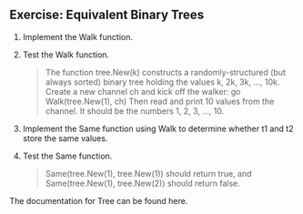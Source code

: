 ## Exercise: Equivalent Binary Trees

1. Implement the Walk function.

2. Test the Walk function.

   > The function tree.New(k) constructs a randomly-structured (but always sorted) binary tree holding the values k, 2k, 3k, ..., 10k.
   > Create a new channel ch and kick off the walker:
   > go Walk(tree.New(1), ch)
   > Then read and print 10 values from the channel. It should be the numbers 1, 2, 3, ..., 10.

3. Implement the Same function using Walk to determine whether t1 and t2 store the same values.

4. Test the Same function.
   > Same(tree.New(1), tree.New(1)) should return true, and Same(tree.New(1), tree.New(2)) should return false.

The documentation for Tree can be found here.
